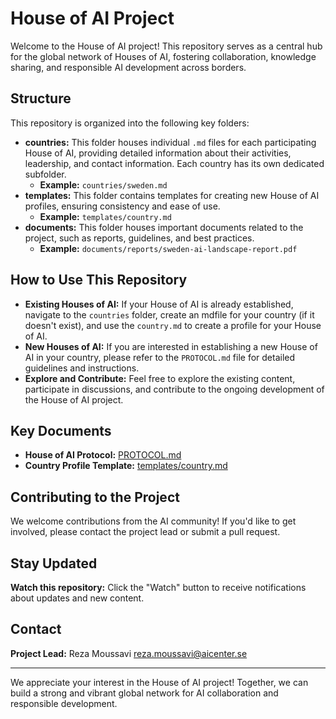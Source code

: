# House of AI Project

Welcome to the House of AI project! This repository serves as a central hub for the global network of Houses of AI, fostering collaboration, knowledge sharing, and responsible AI development across borders.

## Structure

This repository is organized into the following key folders:

*   **countries:**  This folder houses individual `.md` files for each participating House of AI, providing detailed information about their activities, leadership, and contact information.  Each country has its own dedicated subfolder.
    *   **Example:** `countries/sweden.md`
*   **templates:** This folder contains templates for creating new House of AI profiles, ensuring consistency and ease of use.
    *   **Example:** `templates/country.md`
*   **documents:** This folder houses important documents related to the project, such as reports, guidelines, and best practices.
    *   **Example:** `documents/reports/sweden-ai-landscape-report.pdf`

## How to Use This Repository

*   **Existing Houses of AI:** If your House of AI is already established, navigate to the `countries` folder, create an mdfile for your country (if it doesn't exist), and use the `country.md` to create a profile for your House of AI.
*   **New Houses of AI:**  If you are interested in establishing a new House of AI in your country, please refer to the `PROTOCOL.md` file for detailed guidelines and instructions.
*   **Explore and Contribute:**  Feel free to explore the existing content, participate in discussions, and contribute to the ongoing development of the House of AI project.

## Key Documents

*   **House of AI Protocol:** [PROTOCOL.md](PROTOCOL.md)
*   **Country Profile Template:** [templates/country.md](templates/country.md)

## Contributing to the Project

We welcome contributions from the AI community! If you'd like to get involved, please contact the project lead or submit a pull request.

## Stay Updated

**Watch this repository:** Click the "Watch" button to receive notifications about updates and new content.

## Contact

**Project Lead:**
Reza Moussavi
reza.moussavi@aicenter.se

---

We appreciate your interest in the House of AI project! Together, we can build a strong and vibrant global network for AI collaboration and responsible development.